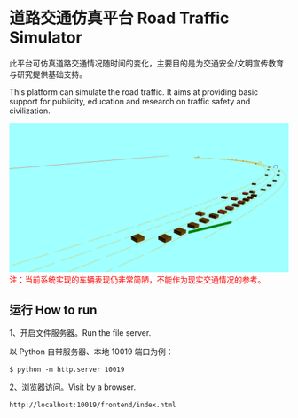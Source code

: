 # 道路交通仿真平台 Road Traffic Simulator



此平台可仿真道路交通情况随时间的变化，主要目的是为交通安全/文明宣传教育与研究提供基础支持。

This platform can simulate the road traffic. It aims at providing basic support for publicity, education and research on traffic safety and civilization.

<img src="./docs/pictures/微信图片_20230202133053.png" alt="封面图" />



<div style="color: red;">注：当前系统实现的车辆表现仍非常简陋，不能作为现实交通情况的参考。</div>



## 运行 How to run

1、开启文件服务器。Run the file server.

以 Python 自带服务器、本地 10019 端口为例：

```
$ python -m http.server 10019
```



2、浏览器访问。Visit by a browser.

```
http://localhost:10019/frontend/index.html
```

